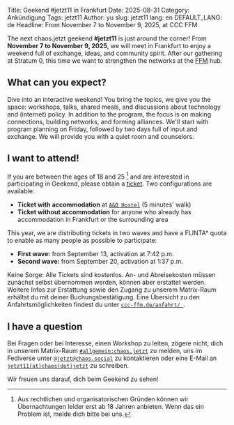 Title: Geekend #jetzt11 in Frankfurt
Date: 2025-08-31
Category: Ankündigung
Tags: jetzt11
Author: yu
slug: jetzt11
lang: en
DEFAULT_LANG: de
Headline: From November 7 to November 9, 2025, at CCC FFM 

The next chaos.jetzt geekend **#jetzt11** is just around the corner! From **November 7 to November 9, 2025**, we will meet in Frankfurt to enjoy a weekend full of exchange, ideas, and community spirit. After our gathering at Stratum 0, this time we want to strengthen the networks at the [FFM](https://ccc-ffm.de/) hub.
## What can you expect?


Dive into an interactive weekend! You bring the topics, we give you the space: workshops, talks, shared meals, and discussions about technology and (internet) policy. In addition to the program, the focus is on making connections, building networks, and forming alliances. We'll start with program planning on Friday, followed by two days full of input and exchange.
We will provide you with a quiet room and counselors.


## I want to attend!

If you are between the ages of 18 and 25 [^1] and are interested in participating in Geekend, please obtain a [ticket](http://tickets.chaos.jetzt/jetzt11). Two configurations are available:

* **Ticket with accommodation** at [`A&O Hostel`](https://www.aohostels.com/de/frankfurt/frankfurt-galluswarte/) (5 minutes' walk)
* **Ticket without accommodation** for anyone who already has accommodation in Frankfurt or the surrounding area 

This year, we are distributing tickets in two waves and have a FLINTA* quota to enable as many people as possible to participate:

* **First wave:** from September 13, activation at 7:42 p.m.
* **Second wave:** from September 20, activation at 1:37 p.m.

Keine Sorge: Alle Tickets sind kostenlos. An- und Abreisekosten müssen zunächst selbst übernommen werden, können aber erstattet werden. Weitere Infos zur Erstattung sowie den Zugang zu unserem Matrix-Raum erhältst du mit deiner Buchungsbestätigung. Eine Übersicht zu den Anfahrtsmöglichkeiten findest du unter [`ccc-ffm.de/anfahrt/ `](https://ccc-ffm.de/anfahrt/).


## I have a question

Bei Fragen oder bei Interesse, einen Workshop zu leiten, zögere nicht, dich in unserem Matrix-Raum
[`#allgemein:chaos.jetzt`](https://matrix.to/#/#allgemein:chaos.jetzt) zu melden, uns im Fediverse unter
[`@jetzt@chaos.social`](https://chaos.social/@jetzt) zu kontaktieren oder eine E-Mail an [`jetzt11(at)chaos(dot)jetzt`](mailto:jetzt11@chaos.jetzt?subject=Frage%20zu%20#jetzt11%20Geekend) zu schreiben.

Wir freuen uns darauf, dich beim Geekend zu sehen!

[^1]: Aus rechtlichen und organisatorischen Gründen können wir Übernachtungen leider erst ab 18 Jahren anbieten. Wenn das ein Problem ist, melde dich bitte bei uns.

